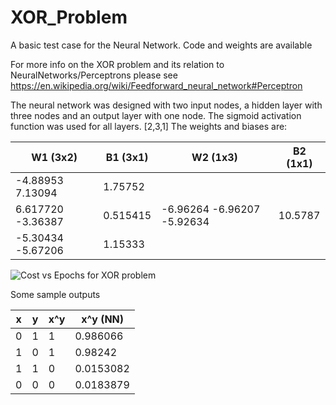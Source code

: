 # XOR_Problem
A basic test case for the Neural Network. Code and weights are available

For more info on the XOR problem and its relation to NeuralNetworks/Perceptrons please see https://en.wikipedia.org/wiki/Feedforward_neural_network#Perceptron

The neural network was designed with two input nodes, a hidden layer with three nodes and an output layer with one node. The sigmoid activation function was used for all layers.
   [2,3,1]
The weights and biases are:

| W1 (3x2)          | B1 (3x1) |            W2 (1x3)       | B2 (1x1) |  
|-------------------|----------|---------------------------|----------|
| -4.88953  7.13094 | 1.75752  |                           |          | 
| 6.617720 -3.36387 | 0.515415 | -6.96264 -6.96207 -5.92634| 10.5787  |
| -5.30434 -5.67206 | 1.15333  |                           |          |


![Cost vs  Epochs for XOR problem](https://github.com/user-attachments/assets/606bb6b6-cc96-423e-9d5a-b57bfb266f60)

Some sample outputs

|x  | y | x^y |  x^y (NN) |
|---|---|-----|-----------|
| 0 | 1 |  1  | 0.986066  |  
| 1 | 0 |  1  | 0.98242   |
| 1 | 1 |  0  | 0.0153082 |
| 0 | 0 |  0  | 0.0183879 |
